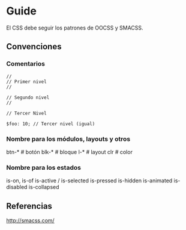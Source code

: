 
# Guide 

El CSS debe seguir los patrones de OOCSS y SMACSS. 

## Convenciones

### Comentarios

```
//
// Primer nivel
//
 
// Segundo nivel 
// 

// Tercer Nivel

$foo: 10; // Tercer nivel (igual)
```

### Nombre para los módulos, layouts y otros

btn-*			# botón
blk-*			# bloque
l-* 			# layout
clr				# color

### Nombre para los estados

is-on, is-of
is-active / is-selected
is-pressed
is-hidden
is-animated
is-disabled
is-collapsed

## Referencias
http://smacss.com/

